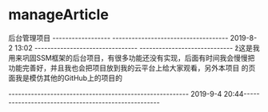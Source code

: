 # manageArticle
后台管理项目
------------------ ------------------------------------ 2019-8-2 13:02 -------------------------------- -----------------------------
  ž这是我用来巩固SSM框架的后台项目，有很多功能还没有实现，后面有时间我会慢慢把功能完善好，并且我也会把项目放到我的云平台上给大家观看，另外本项目
   的页面我是模仿其他的GitHub上的项目的

-------------------------------------------------------- 2019-9-4 20:44----------------------------------------------------
